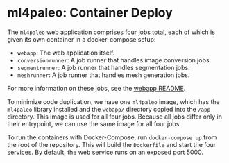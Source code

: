# ml4paleo: Container Deploy

The `ml4paleo` web application comprises four jobs total, each of which is given its own container in a docker-compose setup:

-   `webapp`: The web application itself.
-   `conversionrunner`: A job runner that handles image conversion jobs.
-   `segmentrunner`: A job runner that handles segmentation jobs.
-   `meshrunner`: A job runner that handles mesh generation jobs.

For more information on these jobs, see the [webapp README](../webapp/README.md).

To minimize code duplication, we have one `ml4paleo` image, which has the `ml4paleo` library installed and the `webapp/` directory copied into the `/app` directory. This image is used for all four jobs. Because all jobs differ only in their entrypoint, we can use the same image for all four jobs.

To run the containers with Docker-Compose, run `docker-compose up` from the root of the repository. This will build the `Dockerfile` and start the four services. By default, the web service runs on an exposed port 5000.
